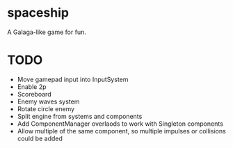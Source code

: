 # spaceship
A Galaga-like game for fun.

# TODO
* Move gamepad input into InputSystem
* Enable 2p
* Scoreboard
* Enemy waves system
* Rotate circle enemy
* Split engine from systems and components
* Add ComponentManager overlaods to work with Singleton components
* Allow multiple of the same component, so multiple impulses or collisions could be added

